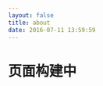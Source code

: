 ```yaml
---
layout: false
title: about
date: 2016-07-11 13:59:59
---
```

<html>
<head>
    <meta charset="UTF-8" />
    <title>About</title>
</head>
<body>
<h1>页面构建中</h1>
<br>
<br>
</body>
</html>